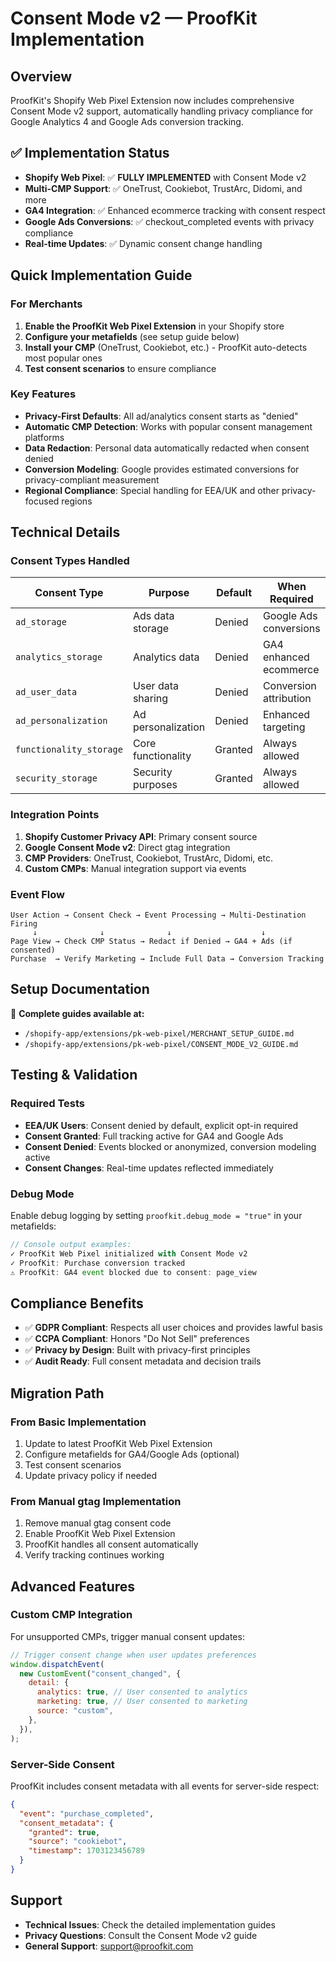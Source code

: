 # Consent Mode v2 — ProofKit Implementation

## Overview

ProofKit's Shopify Web Pixel Extension now includes comprehensive Consent Mode v2 support, automatically handling privacy compliance for Google Analytics 4 and Google Ads conversion tracking.

## ✅ Implementation Status

- **Shopify Web Pixel**: ✅ **FULLY IMPLEMENTED** with Consent Mode v2
- **Multi-CMP Support**: ✅ OneTrust, Cookiebot, TrustArc, Didomi, and more
- **GA4 Integration**: ✅ Enhanced ecommerce tracking with consent respect
- **Google Ads Conversions**: ✅ checkout_completed events with privacy compliance
- **Real-time Updates**: ✅ Dynamic consent change handling

## Quick Implementation Guide

### For Merchants

1. **Enable the ProofKit Web Pixel Extension** in your Shopify store
2. **Configure your metafields** (see setup guide below)
3. **Install your CMP** (OneTrust, Cookiebot, etc.) - ProofKit auto-detects most popular ones
4. **Test consent scenarios** to ensure compliance

### Key Features

- **Privacy-First Defaults**: All ad/analytics consent starts as "denied"
- **Automatic CMP Detection**: Works with popular consent management platforms
- **Data Redaction**: Personal data automatically redacted when consent denied
- **Conversion Modeling**: Google provides estimated conversions for privacy-compliant measurement
- **Regional Compliance**: Special handling for EEA/UK and other privacy-focused regions

## Technical Details

### Consent Types Handled

| Consent Type            | Purpose            | Default | When Required          |
| ----------------------- | ------------------ | ------- | ---------------------- |
| `ad_storage`            | Ads data storage   | Denied  | Google Ads conversions |
| `analytics_storage`     | Analytics data     | Denied  | GA4 enhanced ecommerce |
| `ad_user_data`          | User data sharing  | Denied  | Conversion attribution |
| `ad_personalization`    | Ad personalization | Denied  | Enhanced targeting     |
| `functionality_storage` | Core functionality | Granted | Always allowed         |
| `security_storage`      | Security purposes  | Granted | Always allowed         |

### Integration Points

1. **Shopify Customer Privacy API**: Primary consent source
2. **Google Consent Mode v2**: Direct gtag integration
3. **CMP Providers**: OneTrust, Cookiebot, TrustArc, Didomi, etc.
4. **Custom CMPs**: Manual integration support via events

### Event Flow

```
User Action → Consent Check → Event Processing → Multi-Destination Firing
     ↓              ↓              ↓                    ↓
Page View → Check CMP Status → Redact if Denied → GA4 + Ads (if consented)
Purchase  → Verify Marketing → Include Full Data → Conversion Tracking
```

## Setup Documentation

📖 **Complete guides available at:**

- `/shopify-app/extensions/pk-web-pixel/MERCHANT_SETUP_GUIDE.md`
- `/shopify-app/extensions/pk-web-pixel/CONSENT_MODE_V2_GUIDE.md`

## Testing & Validation

### Required Tests

- **EEA/UK Users**: Consent denied by default, explicit opt-in required
- **Consent Granted**: Full tracking active for GA4 and Google Ads
- **Consent Denied**: Events blocked or anonymized, conversion modeling active
- **Consent Changes**: Real-time updates reflected immediately

### Debug Mode

Enable debug logging by setting `proofkit.debug_mode = "true"` in your metafields:

```javascript
// Console output examples:
✓ ProofKit Web Pixel initialized with Consent Mode v2
✓ ProofKit: Purchase conversion tracked
⚠ ProofKit: GA4 event blocked due to consent: page_view
```

## Compliance Benefits

- ✅ **GDPR Compliant**: Respects all user choices and provides lawful basis
- ✅ **CCPA Compliant**: Honors "Do Not Sell" preferences
- ✅ **Privacy by Design**: Built with privacy-first principles
- ✅ **Audit Ready**: Full consent metadata and decision trails

## Migration Path

### From Basic Implementation

1. Update to latest ProofKit Web Pixel Extension
2. Configure metafields for GA4/Google Ads (optional)
3. Test consent scenarios
4. Update privacy policy if needed

### From Manual gtag Implementation

1. Remove manual gtag consent code
2. Enable ProofKit Web Pixel Extension
3. ProofKit handles all consent automatically
4. Verify tracking continues working

## Advanced Features

### Custom CMP Integration

For unsupported CMPs, trigger manual consent updates:

```javascript
// Trigger consent change when user updates preferences
window.dispatchEvent(
  new CustomEvent("consent_changed", {
    detail: {
      analytics: true, // User consented to analytics
      marketing: true, // User consented to marketing
      source: "custom",
    },
  }),
);
```

### Server-Side Consent

ProofKit includes consent metadata with all events for server-side respect:

```json
{
  "event": "purchase_completed",
  "consent_metadata": {
    "granted": true,
    "source": "cookiebot",
    "timestamp": 1703123456789
  }
}
```

## Support

- **Technical Issues**: Check the detailed implementation guides
- **Privacy Questions**: Consult the Consent Mode v2 guide
- **General Support**: support@proofkit.com
